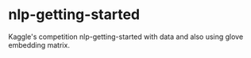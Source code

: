 # nlp-getting-started
Kaggle's competition nlp-getting-started with data and also using glove embedding matrix.
